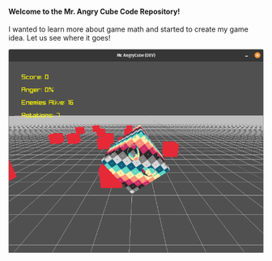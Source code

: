 #### Welcome to the Mr. Angry Cube Code Repository!

I wanted to learn more about game math and started to create my game idea. Let us see where it goes!<br>

![Mr. Angry Cube](screenshot.png)
